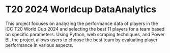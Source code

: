# T20 2024 Worldcup DataAnalytics
This project focuses on analyzing the performance data of players in the ICC T20 World Cup 2024 and selecting the best 11 players for a team based on specific parameters. Using Python, web scraping techniques, and Power BI, the project allows users to choose the best team by evaluating player performance in various aspects.
